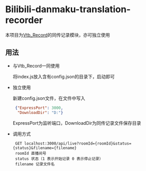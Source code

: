 Bilibili-danmaku-translation-recorder
=====

本项目为[Vtb_Record](https://github.com/fzxiao233/Vtb_Record)的同传记录模块，亦可独立使用

用法
-------

- 与Vtb_Record一同使用
    
    将index.js放入含有config.json的目录下，启动即可
    
- 独立使用

    新建config.json文件，在文件中写入
    
    ```json
     {"ExpressPort": 3000,
      "DownloadDir": "D:"}
    ```
    ExpressPort为监听端口，DownloadDir为同传记录文件保存目录
    
 - 调用方式
    
        GET localhost:3000/api/live?roomId={roomId}&status={status}&filename={filename}
        roomId 直播间号
        status 状态（1 表示开始记录 0 表示停止记录）
        filename 记录文件名